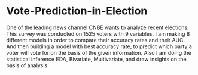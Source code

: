 # Vote-Prediction-in-Election
One of the leading news channel CNBE wants to analyze recent elections. This survey was conducted on 1525 voters with 9 variables. I am making 8 different models in order to compare their accuracy rates and their AUC. And then building a model with best accuracy rate, to predict which party a voter will vote for on the basis of the given information. Also I am doing the statistical inference EDA, Bivariate, Multivariate, and draw insights on the basis of analysis.
